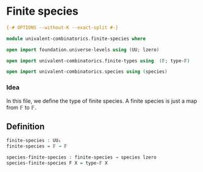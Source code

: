 # Finite species

```agda
{-# OPTIONS --without-K --exact-split #-}

module univalent-combinatorics.finite-species where

open import foundation.universe-levels using (UU; lzero)

open import univalent-combinatorics.finite-types using  (𝔽; type-𝔽)

open import univalent-combinatorics.species using (species)
```

### Idea

In this file, we define the type of finite species. A finite
species is just a map from 𝔽 to 𝔽.

## Definition

```agda
finite-species : UU₁
finite-species = 𝔽 → 𝔽

species-finite-species : finite-species → species lzero
species-finite-species F X = type-𝔽 X
```